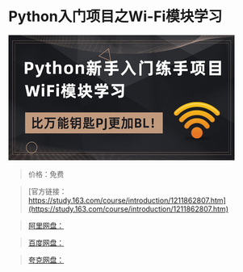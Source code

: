 # Python入门项目之Wi-Fi模块学习

![img](../../../assets/study163/free/8989cab3b83644b4b006b9668839fa12.jpg)

> 价格：免费

> [官方链接：https://study.163.com/course/introduction/1211862807.htm](https://study.163.com/course/introduction/1211862807.htm)

> [阿里网盘：]()

> [百度网盘：]()

> [夸克网盘：]()
